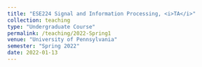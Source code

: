 ```yaml
---
title: "ESE224 Signal and Information Processing, <i>TA</i>"
collection: teaching
type: "Undergraduate Course"
permalink: /teaching/2022-Spring1
venue: "University of Pennsylvania"
semester: "Spring 2022"
date: 2022-01-13
---
```


